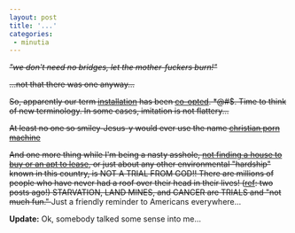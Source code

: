 ```yaml
---
layout: post
title: '...'
categories:
 - minutia
---
```


<s><i>"we don't need no bridges, let the mother-fuckers burn!"</i>

...not that there was one anyway...

So, apparently our term <a href="hatemail.html">installation</a> has been <a href="http://whatischurch.com/weblog/">co-opted</a>. *@#$. Time to think of new terminology. In some cases, imitation is not flattery...

At least no one so smiley-Jesus-y would ever use the name <a href="http://christianpornmachine.com">christian porn machine</a>

And one more thing while I'm being a nasty asshole, <a href="http://whatischurch.com/weblog/2002_07_01_archive.html#85276354">not finding a house to buy or an apt to lease</a>, or just about any other environmental "hardship" known in this country, is NOT A TRIAL FROM GOD!! There are millions of people who have never had a roof over their head in their lives! (<a href="http://theyblinked.blogspot.com/2002_07_21_theyblinked_archive.html#79487334">ref</a>: two posts ago!) STARVATION, LAND MINES, and CANCER are TRIALS and "not much fun."
</s>
Just a friendly reminder to Americans everywhere...

<b>Update:</b> Ok, somebody talked some sense into me...

